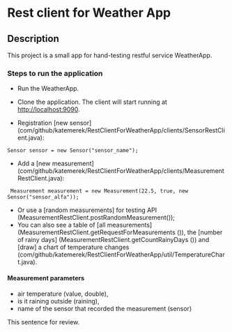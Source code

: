 # Rest client for Weather App
## Description
This project is a small app for hand-testing restful service WeatherApp.

### Steps to run the application
- Run the WeatherApp.
- Clone the application. The client will start running at <http://localhost:9090>.

- Registration [new sensor] (com/github/katemerek/RestClientForWeatherApp/clients/SensorRestClient.java):
```
Sensor sensor = new Sensor("sensor_name"); 
```
- Add a [new measurement] (com/github/katemerek/RestClientForWeatherApp/clients/MeasurementRestClient.java):
```
 Measurement measurement = new Measurement(22.5, true, new Sensor("sensor_alfa"));
```
- Or use a [random measurements] for testing API (MeasurementRestClient.postRandomMeasurement());
- You can also see a table of [all measurements] (MeasurementRestClient.getRequestForMeasurements ()), the [number of rainy days] (MeasurementRestClient.getCountRainyDays ()) and [draw] a chart of temperature changes (com/github/katemerek/RestClientForWeatherApp/util/TemperatureChart.java).
#### Measurement parameters
- air temperature (value, double),
- is it raining outside (raining),
- name of the sensor that recorded the measurement (sensor)

This sentence for review.